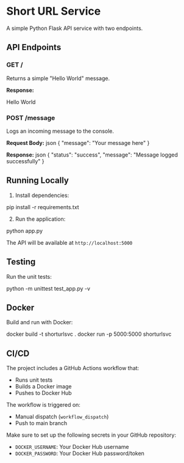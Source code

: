 # Short URL Service

A simple Python Flask API service with two endpoints.

## API Endpoints

### GET /
Returns a simple "Hello World" message.

**Response:**

Hello World


### POST /message
Logs an incoming message to the console.

**Request Body:**
json
{
  "message": "Your message here"
}


**Response:**
json
{
  "status": "success", 
  "message": "Message logged successfully"
}


## Running Locally

1. Install dependencies:

pip install -r requirements.txt


2. Run the application:

python app.py


The API will be available at `http://localhost:5000`

## Testing

Run the unit tests:

python -m unittest test_app.py -v


## Docker

Build and run with Docker:

docker build -t shorturlsvc .
docker run -p 5000:5000 shorturlsvc


## CI/CD

The project includes a GitHub Actions workflow that:
- Runs unit tests
- Builds a Docker image
- Pushes to Docker Hub

The workflow is triggered on:
- Manual dispatch (`workflow_dispatch`)
- Push to main branch

Make sure to set up the following secrets in your GitHub repository:
- `DOCKER_USERNAME`: Your Docker Hub username
- `DOCKER_PASSWORD`: Your Docker Hub password/token
